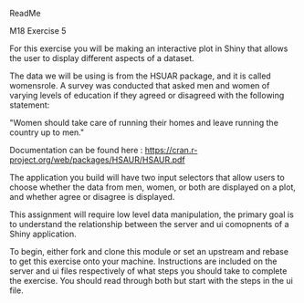 ReadMe

M18 Exercise 5

For this exercise you will be making an interactive plot in Shiny that
allows the user to display different aspects of a dataset.

The data we will be using is from the HSUAR package, and it is called
womensrole. A survey was conducted that asked men and women of varying
levels of education if they agreed or disagreed with the following
statement:

"Women should take care of running their homes and leave running the
country up to men."

Documentation can be found here :
https://cran.r-project.org/web/packages/HSAUR/HSAUR.pdf

The application you build will have two input selectors that allow
users to choose whether the data from men, women, or both are
displayed on a plot, and whether agree or disagree is displayed.

This assignment will require low level data manipulation, the primary
goal is to understand the relationship between the server and ui
comopnents of a Shiny application.

To begin, either fork and clone this module or set an upstream and
rebase to get this exercise onto your machine. Instructions are
included on the server and ui files respectively of what steps you
should take to complete the exercise. You should read through both but
start with the steps in the ui file.
